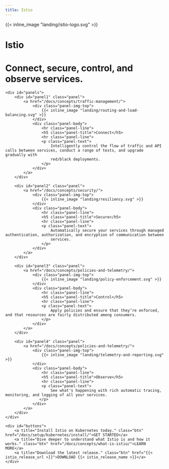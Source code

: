 ```yaml
---
title: Istio
---
```

<!-- these script blocks are only for the primary English home page -->
<script type="application/ld+json">
    {
        "@context": "http://schema.org",
        "@type": "Organization",
        "url": "https://istio.io",
        "logo": "https://istio.io/img/logo.png",
        "sameAs": [
            "https://twitter.com/IstioMesh",
            "https://discuss.istio.io/"
        ]
    }
</script>
<script type="application/ld+json">
    {
        "@context": "http://schema.org",
        "@type": "WebSite",
        "url": "https://istio.io/",
        "potentialAction": {
            "@type": "SearchAction",
            "target": "https://istio.io/search.html?q={search_term_string}",
            "query-input": "required name=search_term_string"
        }
    }
</script>

<main class="landing">
    <div id="banner">
        {{< inline_image "landing/istio-logo.svg" >}}
        <div id="hero-text">
            <h1 id="hero-label">Istio</h1>
            <h1 id="hero-lead">Connect, secure, control, and observe services.
        </div>
    </div>

    <div id="panels">
        <div id="panel1" class="panel">
            <a href="/docs/concepts/traffic-management/">
                <div class="panel-img-top">
                    {{< inline_image "landing/routing-and-load-balancing.svg" >}}
                </div>
                <div class="panel-body">
                    <hr class="panel-line">
                    <h5 class="panel-title">Connect</h5>
                    <hr class="panel-line">
                    <p class="panel-text">
                        Intelligently control the flow of traffic and API calls between services, conduct a range of tests, and upgrade gradually with
                        red/black deployments.
                    </p>
                </div>
            </a>
        </div>

        <div id="panel2" class="panel">
            <a href="/docs/concepts/security/">
                <div class="panel-img-top">
                    {{< inline_image "landing/resiliency.svg" >}}
                </div>
                <div class="panel-body">
                    <hr class="panel-line">
                    <h5 class="panel-title">Secure</h5>
                    <hr class="panel-line">
                    <p class="panel-text">
                        Automatically secure your services through managed authentication, authorization, and encryption of communication between
                        services.
                    </p>
                </div>
            </a>
        </div>

        <div id="panel3" class="panel">
            <a href="/docs/concepts/policies-and-telemetry/">
                <div class="panel-img-top">
                    {{< inline_image "landing/policy-enforcement.svg" >}}
                </div>
                <div class="panel-body">
                    <hr class="panel-line">
                    <h5 class="panel-title">Control</h5>
                    <hr class="panel-line">
                    <p class="panel-text">
                        Apply policies and ensure that they’re enforced, and that resources are fairly distributed among consumers.
                    </p>
                </div>
            </a>
        </div>

        <div id="panel4" class="panel">
            <a href="/docs/concepts/policies-and-telemetry/">
                <div class="panel-img-top">
                    {{< inline_image "landing/telemetry-and-reporting.svg" >}}
                </div>
                <div class="panel-body">
                    <hr class="panel-line">
                    <h5 class="panel-title">Observe</h5>
                    <hr class="panel-line">
                    <p class="panel-text">
                        See what's happening with rich automatic tracing, monitoring, and logging of all your services.
                   </p>
                </div>
            </a>
        </div>
    </div>

    <div id="buttons">
        <a title="Install Istio on Kubernetes today." class="btn" href="/docs/setup/kubernetes/install/">GET STARTED</a>
        <a title="Dive deeper to understand what Istio is and how it works." class="btn" href="/docs/concepts/what-is-istio/">LEARN MORE</a>
        <a title="Download the latest release." class="btn" href="{{< istio_release_url >}}">DOWNLOAD {{< istio_release_name >}}</a>
    </div>
</main>
